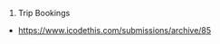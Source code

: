 <!-- # newPractice
Building projects using HTML &amp; CSS -->

1. Trip Bookings

- https://www.icodethis.com/submissions/archive/85

